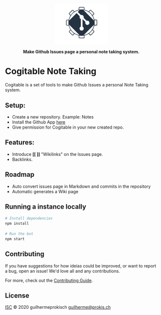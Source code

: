 <!-- Please be careful editing the below HTML, as GitHub is quite jk with anything that looks like an HTML tag in GitHub Flavored Markdown. -->
<p align="center">
  <img width="35%" src="assets/logo.png"  alt="Banner">
</p>
<p align="center">
  <b>Make Github Issues page a personal note taking system.</b>
</p>


# Cogitable Note Taking
Cogitable is a set of tools to make Github Issues a personal Note Taking system. 

## Setup:

 - Create a new repository. Example: Notes
 - Install the Github App [here](https://github.com/apps/cogitable)
 - Give permission for Cogitable in your new created repo.

## Features:

- Introduce  **[[ ]]** "Wikilinks" on the Issues page.
- Backlinks.

## Roadmap

- Auto convert issues page in Markdown and commits in the repository
- Automatic generates a Wiki page  

## Running a instance locally

```sh
# Install dependencies
npm install

# Run the bot
npm start
```

## Contributing

If you have suggestions for how ideias could be improved, or want to report a bug, open an issue! We'd love all and any contributions.

For more, check out the [Contributing Guide](CONTRIBUTING.md).

## License

[ISC](LICENSE) © 2020 guilhermeprokisch <guilherme@prokis.ch>
